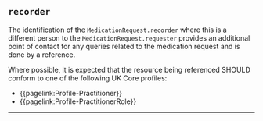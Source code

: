 ## `recorder`

The identification of the `MedicationRequest.recorder` where this is a different person to the `MedicationRequest.requester` provides an additional point of contact for any queries related to the medication request and is done by a reference. 

Where possible, it is expected that the resource being referenced SHOULD conform to one of the following UK Core profiles:
- {{pagelink:Profile-Practitioner}}
- {{pagelink:Profile-PractitionerRole}}

---
